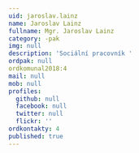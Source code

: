 ```yaml
---
uid: jaroslav.lainz
name: Jaroslav Lainz
fullname: Mgr. Jaroslav Lainz
category: -pak
img: null
description: 'Sociální pracovník '
ordpak: null
ordkomunal2018:4
mail: null
mob: null
profiles:
  github: null
  facebook: null
  twitter: null
  flickr: ''
ordkontakty: 4
published: true
---
```



